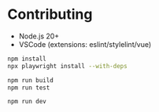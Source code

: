 # Contributing

- Node.js 20+
- VSCode (extensions: eslint/stylelint/vue)

```sh
npm install
npx playwright install --with-deps

npm run build
npm run test

npm run dev
```
